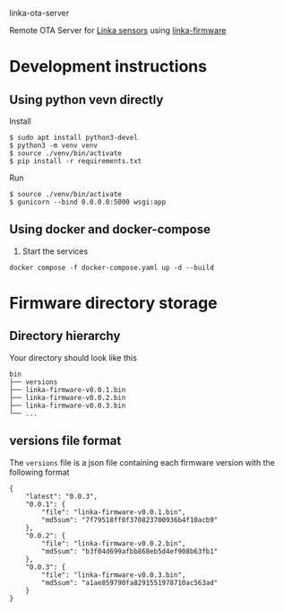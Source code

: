 linka-ota-server

Remote OTA Server for [Linka sensors](https://github.com/melizeche/AireLibre/) using [linka-firmware](https://github.com/garyservin/linka-firmware)

# Development instructions
## Using python vevn directly
Install
```
$ sudo apt install python3-devel
$ python3 -m venv venv
$ source ./venv/bin/activate
$ pip install -r requirements.txt
```

Run
```
$ source ./venv/bin/activate
$ gunicorn --bind 0.0.0.0:5000 wsgi:app
```

## Using docker and docker-compose
1. Start the services
```
docker compose -f docker-compose.yaml up -d --build
```

# Firmware directory storage
## Directory hierarchy
Your directory should look like this
```
bin
├── versions
├── linka-firmware-v0.0.1.bin
├── linka-firmware-v0.0.2.bin
├── linka-firmware-v0.0.3.bin
└── ...
```
## versions file format
The `versions` file is a json file containing each firmware version with the following format
```
{
    "latest": "0.0.3",
    "0.0.1": {
        "file": "linka-firmware-v0.0.1.bin",
        "md5sum": "7f79518ff0f370823700936b4f10acb9"
    },
    "0.0.2": {
        "file": "linka-firmware-v0.0.2.bin",
        "md5sum": "b3f04d699afbb868eb5d4ef908b63fb1"
    },
    "0.0.3": {
        "file": "linka-firmware-v0.0.3.bin",
        "md5sum": "a1ae859790fa8291551978710ac563ad"
    }
}
```
